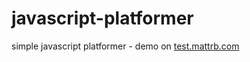 # javascript-platformer

simple javascript platformer - demo on [test.mattrb.com](https://test.mattrb.com)

